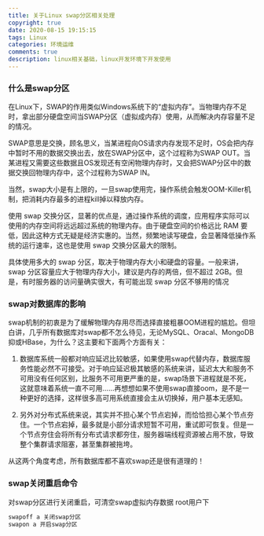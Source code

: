 ```yaml
---
title: 关于Linux swap分区相关处理
copyright: true
date: 2020-08-15 19:15:15
tags: Linux
categories: 环境运维
comments: true
description: linux相关基础，linux开发环境下开发使用
---
```


### 什么是swap分区
在Linux下，SWAP的作用类似Windows系统下的“虚拟内存”。当物理内存不足时，拿出部分硬盘空间当SWAP分区（虚拟成内存）使用，从而解决内存容量不足的情况。

SWAP意思是交换，顾名思义，当某进程向OS请求内存发现不足时，OS会把内存中暂时不用的数据交换出去，放在SWAP分区中，这个过程称为SWAP OUT。当某进程又需要这些数据且OS发现还有空闲物理内存时，又会把SWAP分区中的数据交换回物理内存中，这个过程称为SWAP IN。

当然，swap大小是有上限的，一旦swap使用完，操作系统会触发OOM-Killer机制，把消耗内存最多的进程kill掉以释放内存。

使用 swap 交换分区，显著的优点是，通过操作系统的调度，应用程序实际可以使用的内存空间将远远超过系统的物理内存。由于硬盘空间的价格远比 RAM 要低，因此这种方式无疑是经济实惠的。当然，频繁地读写硬盘，会显著降低操作系统的运行速率，这也是使用 swap 交换分区最大的限制。

具体使用多大的 swap 分区，取决于物理内存大小和硬盘的容量。一般来讲，swap 分区容量应大于物理内存大小，建议是内存的两倍，但不超过 2GB。但是，有时服务器的访问量确实很大，有可能出现 swap 分区不够用的情况

### swap对数据库的影响
swap机制的初衷是为了缓解物理内存用尽而选择直接粗暴OOM进程的尴尬。但坦白讲，几乎所有数据库对swap都不怎么待见，无论MySQL、Oracal、MongoDB抑或HBase，为什么？这主要和下面两个方面有关：

1. 数据库系统一般都对响应延迟比较敏感，如果使用swap代替内存，数据库服务性能必然不可接受。对于响应延迟极其敏感的系统来讲，延迟太大和服务不可用没有任何区别，比服务不可用更严重的是，swap场景下进程就是不死，这就意味着系统一直不可用……再想想如果不使用swap直接oom，是不是一种更好的选择，这样很多高可用系统直接会主从切换掉，用户基本无感知。

2. 另外对分布式系统来说，其实并不担心某个节点宕掉，而恰恰担心某个节点夯住。一个节点宕掉，最多就是小部分请求短暂不可用，重试即可恢复。但是一个节点夯住会将所有分布式请求都夯住，服务器端线程资源被占用不放，导致整个集群请求阻塞，甚至集群被拖垮。

从这两个角度考虑，所有数据库都不喜欢swap还是很有道理的！

### swap关闭重启命令

对swap分区进行关闭重启，可清空swap虚拟内存数据
root用户下
``` javascript
swapoff a 关闭swap分区
swapon a 开启swap分区
```